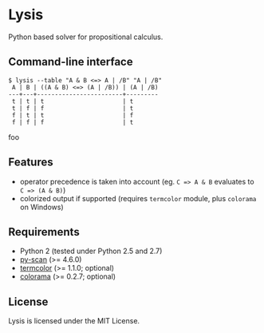 # Lysis

Python based solver for propositional calculus.

## Command-line interface

```
$ lysis --table "A & B <=> A | /B" "A | /B"
 A | B | ((A & B) <=> (A | /B)) | (A | /B)
---+---+------------------------+---------
 t | t | t                      | t
 t | f | f                      | t
 f | t | t                      | f
 f | f | f                      | t
```

foo

## Features

- operator precedence is taken into account (eg. `C => A & B` evaluates to `C => (A & B)`)
- colorized output if supported (requires `termcolor` module, plus `colorama` on Windows)

## Requirements

- Python 2 (tested under Python 2.5 and 2.7)
- [py-scan](https://github.com/NiklasRosenstein/py-scan) (>= 4.6.0)
- [termcolor](https://pypi.python.org/pypi/termcolor) (>= 1.1.0; optional)
- [colorama](https://pypi.python.org/pypi/colorama) (>= 0.2.7; optional)

## License

Lysis is licensed under the MIT License.